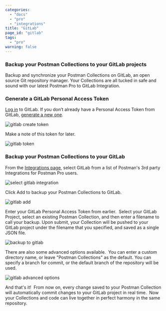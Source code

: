 ```yaml
---
categories:
  - "docs"
  - "pro"
  - "integrations"
title: "GitLab"
page_id: "gitlab"
tags: 
  - "pro"
warning: false
---
```


### Backup your Postman Collections to your GitLab projects

Backup and synchronize your Postman Collections on GitLab, an open source Git repository manager. Your Collections are all tucked in safe and sound with our latest Postman Pro to GitLab Integration.

### Generate a GitLab Personal Access Token

[Log in](https://gitlab.com/) to GitLab. If you don’t already have a Personal Access Token from GitLab, [generate a new one](https://gitlab.com/profile/personal_access_tokens).  

![gitlab create token](https://s3.amazonaws.com/postman-static-getpostman-com/postman-docs/gitlab_create.png)

Make a note of this token for later.

![gitlab token](https://s3.amazonaws.com/postman-static-getpostman-com/postman-docs/gitlab_token.png)

### Backup your Postman Collections to your GitLab

From the [Integrations page](https://app.getpostman.com/dashboard/integrations), select GitLab from a list of Postman's 3rd party Integrations for Postman Pro users.

![select gitlab integration](https://s3.amazonaws.com/postman-static-getpostman-com/postman-docs/gitlabINT.png)

Click Add to backup your Postman Collections to GitLab.

![gitlab add](https://s3.amazonaws.com/postman-static-getpostman-com/postman-docs/gitlab_add.png)

Enter your GitLab Personal Access Token from earlier.  Select your GitLab Project, select an existing Postman Collection, and then enter a filename to call your backup. Upon submit, your Collection will be pushed to your GitLab project under the filename that you specified, and saved as a single JSON file.

![backup to gitlab](https://s3.amazonaws.com/postman-static-getpostman-com/postman-docs/gitlab_backup.png)

There are also some advanced options available.  You can enter a custom directory name, or leave "Postman Collections" as the default. You can specify a branch for commit, or the default branch of the repository will be used.

![gitlab advanced options](https://s3.amazonaws.com/postman-static-getpostman-com/postman-docs/gitlab_advanced.png)

And that's it!  From now on, every change saved to your Postman Collection will automatically commit changes to your GitLab project in real time.  Now your Collections and code can live together in perfect harmony in the same repository.
